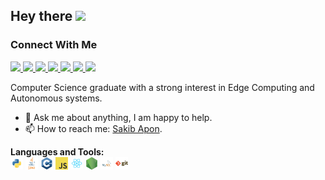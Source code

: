 ## Hey there    <img src="https://media.giphy.com/media/hvRJCLFzcasrR4ia7z/giphy.gif" width="25px"> 

### Connect With Me

<p left="center">
	<!--<a href="https://twitter.com/sakibapon" target="_blank">
	  <img src="https://img.shields.io/badge/twitter-%231DA1F2.svg?&style=for-the-badge&logo=twitter&logoColor=white" height=25>
	</a> -->
	<a href="https://sakibapon.github.io/" target="_blank">
	  <img src="https://img.shields.io/badge/personal%20Site-000000?style=for-the-badge&logo=personal&logoColor=white" height=25>
	</a>
	<a href="https://scholar.google.com/citations?user=Y9KajaYAAAAJ&hl=en&authuser=1" target="_blank">
	  <img src="https://img.shields.io/badge/GOOGLE%20SCHOALAR-A0C3FF?style=for-the-badge&logo=googlescholar&logoColor=blue" height=25>
	</a>
	<a href="https://orcid.org/0000-0002-5238-8276" target="_blank">
        <img src="https://img.shields.io/badge/Orcid-a6ce39?style=for-the-badge&logo=orcid&logoColor=white" height=25>
    </a>
    <a href="https://www.researchgate.net/profile/Sakib-Apon" target="_blank">
        <img src="https://img.shields.io/badge/Research%20Gate-00A39E?style=for-the-badge&logo=researchgate&logoColor=white" height=25>
    </a>
	<a href="mailto:sakibapon07@gmail.com" target="_blank">
	  <img src="https://img.shields.io/badge/Gmail-D14836?style=for-the-badge&logo=gmail&logoColor=white" height=25>
	</a>
	<a href="https://www.linkedin.com/in/sakibapon/" target="_blank">
	  <img src="https://img.shields.io/badge/linkedin-%230077B5.svg?&style=for-the-badge&logo=linkedin&logoColor=white" height=25>
	</a>
	<a href="https://www.github.com/sakibapon" target="_blank">
	  <img src="https://img.shields.io/badge/github-F1EFEC?style=for-the-badge&logo=github&logoColor=black" height=25>
	</a> 
	<!--<a href="https://www.facebook.com/sakibapon101" target="_blank">
	  <img src="https://img.shields.io/badge/Facebook-1877F2?style=for-the-badge&logo=facebook&logoColor=white" height=25>
	</a> 
	<a href="https://github.com/sakibapon/">
    	<img src="https://komarev.com/ghpvc/?username=sakibapon" alt="visitors" />
	</a> -->
</p>

Computer Science graduate with a strong interest in Edge Computing and Autonomous systems.  <!-- I'm very passionate and dedicated to my work. I have a strong passion for creativity and discipline. I take great care in the experience, architecture, and code quality of the things I build. -->


 <!-- <img align="right" alt="GIF" src="https://github.com/Sakibapon/sakibapon/blob/main/code.gif?raw=true" width="500" height="320"/> -->
  
- 💬 Ask me about anything, I am happy to help.
- 📫 How to reach me: [Sakib Apon](https://www.linkedin.com/in/sakibapon/).


**Languages and Tools:**  
	<code><img height="20" src="https://raw.githubusercontent.com/github/explore/80688e429a7d4ef2fca1e82350fe8e3517d3494d/topics/python/python.png"></code>
	<code><img height="20" src="https://raw.githubusercontent.com/github/explore/80688e429a7d4ef2fca1e82350fe8e3517d3494d/topics/java/java.png"></code>
	<code><img height="20" src="https://raw.githubusercontent.com/github/explore/80688e429a7d4ef2fca1e82350fe8e3517d3494d/topics/cpp/cpp.png"></code>
	<code><img height="20" src="https://raw.githubusercontent.com/github/explore/80688e429a7d4ef2fca1e82350fe8e3517d3494d/topics/javascript/javascript.png"></code>
	<code><img height="20" src="https://raw.githubusercontent.com/github/explore/80688e429a7d4ef2fca1e82350fe8e3517d3494d/topics/react/react.png"></code>
	<code><img height="20" src="https://raw.githubusercontent.com/github/explore/80688e429a7d4ef2fca1e82350fe8e3517d3494d/topics/nodejs/nodejs.png"></code>
	<code><img height="20" src="https://raw.githubusercontent.com/github/explore/80688e429a7d4ef2fca1e82350fe8e3517d3494d/topics/mysql/mysql.png"></code>
	<code><img height="20" src="https://raw.githubusercontent.com/github/explore/80688e429a7d4ef2fca1e82350fe8e3517d3494d/topics/git/git.png"></code>

<!-- <img height="180em" src="https://github-readme-stats.vercel.app/api/top-langs/?username=sakibapon&show_icons=true&hide_border=true&layout=compact&langs_count=8"/> -->

